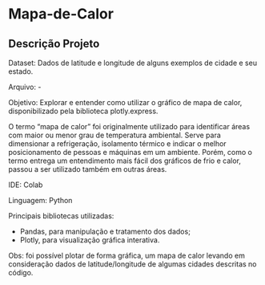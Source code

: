 # Mapa-de-Calor

## Descrição Projeto

Dataset: Dados de latitude e longitude de alguns exemplos de cidade e seu estado.

Arquivo: -

Objetivo: Explorar e entender como utilizar o gráfico de mapa de calor, disponibilizado pela biblioteca plotly.express.

O termo “mapa de calor” foi originalmente utilizado para identificar áreas com maior ou menor grau de temperatura ambiental.
Serve para dimensionar a refrigeração, isolamento térmico e indicar o melhor posicionamento de pessoas e máquinas em um 
ambiente. Porém, como o termo entrega um entendimento mais fácil dos gráficos de frio e calor, passou a ser utilizado 
também em outras áreas.

IDE: Colab

Linguagem: Python

Principais bibliotecas utilizadas:
- Pandas, para manipulação e tratamento dos dados;
- Plotly, para visualização gráfica interativa. 

Obs: foi possível plotar de forma gráfica, um mapa de calor levando em consideração dados de latitude/longitude de algumas cidades descritas no código.

